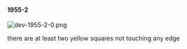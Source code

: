 #### 1955-2
![dev-1955-2-0.png](https://github.com/lil-lab/nlvr/raw/master/nlvr/dev/images/1/dev-1955-2-0.png "dev-1955-2-0.png")

there are at least two yellow squares not touching any edge